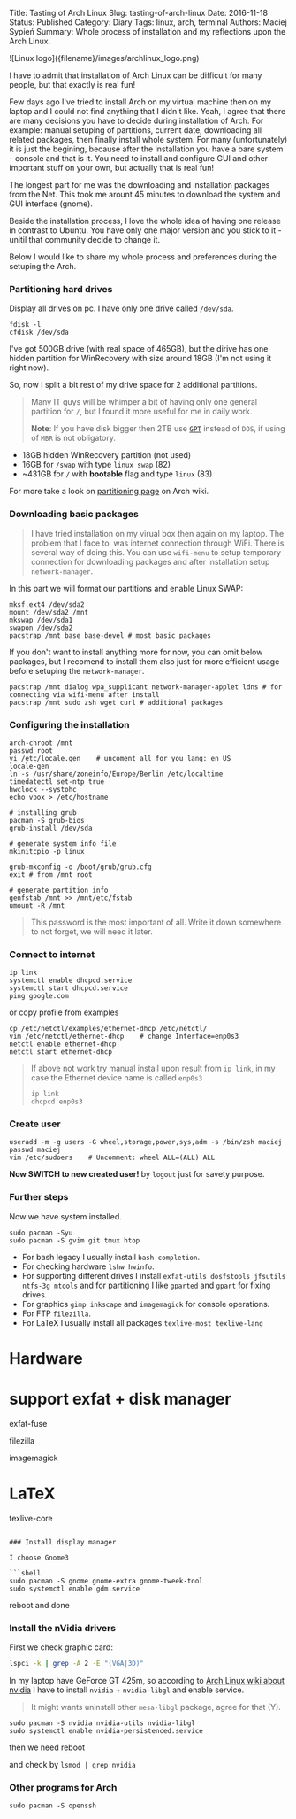 Title:		Tasting of Arch Linux
Slug:			tasting-of-arch-linux
Date:			2016-11-18
Status:		Published
Category: Diary
Tags:			linux, arch, terminal
Authors:	Maciej Sypień
Summary:  Whole process of installation and my reflections upon the Arch Linux.

<div class="intro-article-image-sm" markdown="1">
  ![Linux logo]({filename}/images/archlinux_logo.png)
</div>


I have to admit that installation of Arch Linux can be difficult for many people, but that exactly is real fun!

Few days ago I've tried to install Arch on my virtual machine then on my laptop and I could not find anything that I didn't like. Yeah, I agree that there are many decisions you have to decide during installation of Arch. For example: manual setuping of partitions, current date, downloading all related packages, then finally install whole system. For many (unfortunately) it is just the begining, because after the installation you have a bare system - console and that is it. You need to install and configure GUI and other important stuff on your own, but actually that is real fun!

The longest part for me was the downloading and installation packages from the Net. This took me arount 45 minutes to download the system and GUI interface (gnome).

Beside the installation process, I love the whole idea of having one release in contrast to Ubuntu. You have only one major version and you stick to it - unitil that community decide to change it.

Below I would like to share my whole process and preferences during the setuping the Arch.

### Partitioning hard drives
Display all drives on pc. I have only one drive called `/dev/sda`.

```shell
fdisk -l
cfdisk /dev/sda
```

I've got 500GB drive (with real space of 465GB), but the dirive has one hidden partition for WinRecovery with size around 18GB (I'm not using it right now).

So, now I split a bit rest of my drive space for 2 additional partitions.

> Many IT guys will be whimper a bit of having only one general partition for `/`, but I found it more useful for me in daily work.
>
> **Note**: If you have disk bigger then 2TB use [`GPT`](https://en.wikipedia.org/wiki/GUID_Partition_Table) instead of `DOS`, if using of `MBR` is not obligatory.

-   18GB hidden WinRecovery partition (not used)
-   16GB for `/swap` with type `linux swap` (82)
-   ~431GB for `/` with **bootable** flag and type `linux` (83)

For more take a look on [partitioning page][arch-partitioning] on Arch wiki.


### Downloading basic packages
> I have tried installation on my virual box then again on my laptop. The problem that I face to, was internet connection through WiFi. There is several way of doing this. You can use `wifi-menu` to setup temporary connection for downloading packages and after installation setup `network-manager`.

In this part we will format our partitions and enable Linux SWAP:

```shell
mksf.ext4 /dev/sda2
mount /dev/sda2 /mnt
mkswap /dev/sda1
swapon /dev/sda2
pacstrap /mnt base base-devel # most basic packages
```

If you don't want to install anything more for now, you can omit below packages, but I recomend to install them also just for more efficient usage before setuping the `network-manager`.

```shell
pacstrap /mnt dialog wpa_supplicant network-manager-applet ldns # for connecting via wifi-menu after install
pacstrap /mnt sudo zsh wget curl # additional packages
```

### Configuring the installation
```shell
arch-chroot /mnt
passwd root
vi /etc/locale.gen    # uncoment all for you lang: en_US
locale-gen
ln -s /usr/share/zoneinfo/Europe/Berlin /etc/localtime
timedatectl set-ntp true
hwclock --systohc
echo vbox > /etc/hostname

# installing grub
pacman -S grub-bios
grub-install /dev/sda

# generate system info file
mkinitcpio -p linux

grub-mkconfig -o /boot/grub/grub.cfg
exit # from /mnt root

# generate partition info
genfstab /mnt >> /mnt/etc/fstab
umount -R /mnt
```

> This password is the most important of all. Write it down somewhere to not forget, we will need it later.

### Connect to internet

```shell
ip link
systemctl enable dhcpcd.service
systemctl start dhcpcd.service
ping google.com
```

or copy profile from examples

```shell
cp /etc/netctl/examples/ethernet-dhcp /etc/netctl/
vim /etc/netctl/ethernet-dhcp    # change Interface=enp0s3
netctl enable ethernet-dhcp
netctl start ethernet-dhcp
```

> If above not work try manual install upon result from `ip link`, in my case the Ethernet device name is called `enp0s3`
>
> ```shell
> ip link
> dhcpcd enp0s3
> ```

### Create user

```shell
useradd -m -g users -G wheel,storage,power,sys,adm -s /bin/zsh maciej
passwd maciej
vim /etc/sudoers    # Uncomment: wheel ALL=(ALL) ALL
```

**Now SWITCH to new created user!** by `logout` just for savety purpose.


### Further steps
Now we have system installed.


```shell
sudo pacman -Syu
sudo pacman -S gvim git tmux htop
```

-   For bash legacy I usually install `bash-completion`.
-   For checking hardware `lshw hwinfo`.
-   For supporting different drives I install `exfat-utils dosfstools jfsutils ntfs-3g mtools` and for partitioning I like `gparted` and `gpart` for fixing drives.
-   For graphics `gimp inkscape` and `imagemagick` for console operations.
-   For FTP `filezilla`.
-   For LaTeX I usually install all packages `texlive-most texlive-lang`


# Hardware


# support exfat + disk manager
exfat-fuse

filezilla

imagemagick

# LaTeX
texlive-core
```

### Install display manager

I choose Gnome3

```shell
sudo pacman -S gnome gnome-extra gnome-tweek-tool
sudo systemctl enable gdm.service
```

reboot and done

### Install the nVidia drivers
First we check graphic card:

```bash
lspci -k | grep -A 2 -E "(VGA|3D)"
```

In my laptop have GeForce GT 425m, so according to [Arch Linux wiki about nvidia]() I have to install `nvidia` + `nvidia-libgl` and enable service.

> It might wants uninstall other `mesa-libgl` package, agree for that (Y).

```shell
sudo pacman -S nvidia nvidia-utils nvidia-libgl
sudo systemctl enable nvidia-persistenced.service
```

then we need reboot

and check by `lsmod | grep nvidia`



### Other programs for Arch

```shell
sudo pacman -S openssh
```

[github]: https://github.com
[arch-partitioning]: https://wiki.archlinux.org/index.php/partitioning
